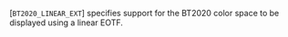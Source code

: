 [`BT2020_LINEAR_EXT`] specifies support for the BT2020
color space to be displayed using a linear EOTF.